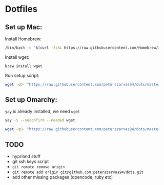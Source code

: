 # Dotfiles

## Set up Mac:

Install Homebrew:

```bash
/bin/bash -c "$(curl -fsSL https://raw.githubusercontent.com/Homebrew/install/HEAD/install.sh)"
```

Install wget:

```bash
brew install wget
```

Run setup script:

```bash
wget -qO- "https://raw.githubusercontent.com/peterszarvas94/dots/master/setup_mac?$(date +%s)" | bash
```

## Set up Omarchy:

`yay` is already installed, we need `wget`

```bash
yay -S --noconfirm --needed wget
```

```bash
wget -qO- "https://raw.githubusercontent.com/peterszarvas94/dots/master/setup_omarchy?$(date +%s)" | bash
```

## TODO

- hyprland stuff
- git ssh keys script
- `git remote remove origin`
- `git remote add origin git@github.com:peterszarvas94/dots.git`
- add other missing packages (opencode, ruby etc)
